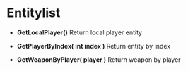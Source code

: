 # Entitylist
* **GetLocalPlayer()**
Return local player entity

* **GetPlayerByIndex( int index )**
Return entity by index

* **GetWeaponByPlayer( player )**
Return weapon by player

